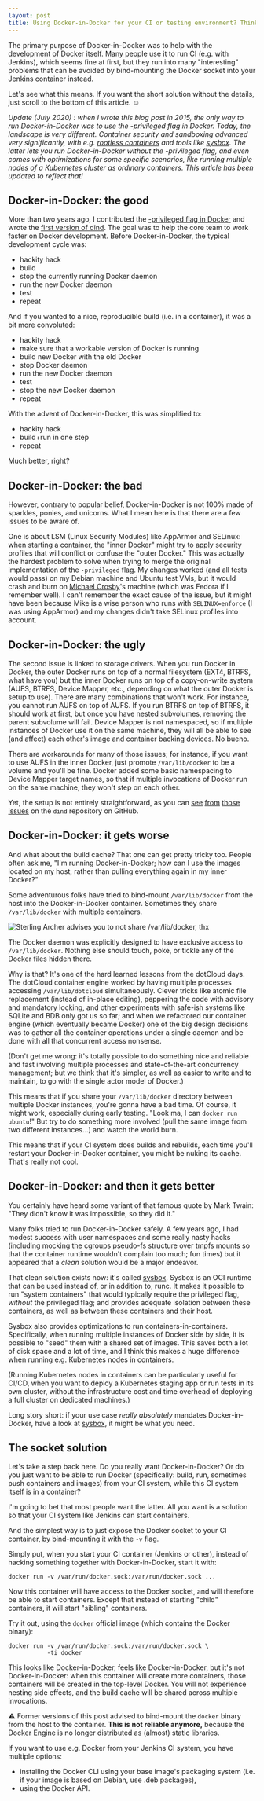 ```yaml
---
layout: post
title: Using Docker-in-Docker for your CI or testing environment? Think twice.
---
```


The primary purpose of Docker-in-Docker was to help with the development
of Docker itself. Many people use it to run CI (e.g. with Jenkins),
which seems fine at first, but they run into many "interesting" problems
that can be avoided by bind-mounting the Docker socket into your
Jenkins container instead.

Let's see what this means. If you want the short solution without the details,
just scroll to the bottom of this article. ☺

*Update (July 2020) : when I wrote this blog post
in 2015, the only way to run Docker-in-Docker was to use the -privileged
flag in Docker. Today, the landscape is very different. Container
security and sandboxing advanced very significantly, with e.g.
[rootless containers] and tools like [sysbox]. The latter lets
you run Docker-in-Docker without the -privileged flag, and even
comes with optimizations for some specific scenarios, like running
multiple nodes of a Kubernetes cluster as ordinary containers.
This article has been updated to reflect that!*


## Docker-in-Docker: the good

More than two years ago, I contributed the [-privileged flag in Docker]
and wrote the [first version of dind]. The goal was to help the core team
to work faster on Docker development. Before Docker-in-Docker, the
typical development cycle was:

- hackity hack
- build
- stop the currently running Docker daemon
- run the new Docker daemon
- test
- repeat

And if you wanted to a nice, reproducible build (i.e. in a container),
it was a bit more convoluted:

- hackity hack
- make sure that a workable version of Docker is running
- build new Docker with the old Docker
- stop Docker daemon
- run the new Docker daemon
- test
- stop the new Docker daemon
- repeat

With the advent of Docker-in-Docker, this was simplified to:

- hackity hack
- build+run in one step
- repeat

Much better, right?


## Docker-in-Docker: the bad

However, contrary to popular belief, Docker-in-Docker is not 100% made
of sparkles, ponies, and unicorns. What I mean here is that there are
a few issues to be aware of.

One is about LSM (Linux Security Modules)
like AppArmor and SELinux: when starting a container, the "inner Docker"
might try to apply security profiles that will conflict or confuse
the "outer Docker." This was actually the hardest problem to solve
when trying to merge the original implementation of the `-privileged`
flag. My changes worked (and all tests would pass) on my Debian
machine and Ubuntu test VMs, but it would crash and burn on
[Michael Crosby]'s machine (which was Fedora if I remember well).
I can't remember the exact cause of the issue, but it might have been
because Mike is a wise person who runs with `SELINUX=enforce`
(I was using AppArmor) and my changes didn't take SELinux profiles
into account.


## Docker-in-Docker: the ugly

The second issue is linked to storage drivers. When you run Docker
in Docker, the outer Docker runs on top of a normal filesystem (EXT4,
BTRFS, what have you) but the inner Docker runs on top of a copy-on-write
system (AUFS, BTRFS, Device Mapper, etc., depending on what the outer
Docker is setup to use). There are many combinations that won't work.
For instance, you cannot run AUFS on top of AUFS. If you run BTRFS
on top of BTRFS, it should work at first, but once you have nested
subvolumes, removing the parent subvolume will fail. Device Mapper
is not namespaced, so if multiple instances of Docker use it on the
same machine, they will all be able to see (and affect) each other's
image and container backing devices. No bueno.

There are workarounds for many of those issues; for instance,
if you want to use AUFS in the inner Docker, just promote
`/var/lib/docker` to be a volume and you'll be fine.
Docker added some basic namespacing to Device Mapper target
names, so that if multiple invocations of Docker run on the same
machine, they won't step on each other.

Yet, the setup is not entirely straightforward, as you can
[see](https://github.com/jpetazzo/dind/issues/86)
[from](https://github.com/jpetazzo/dind/issues/66)
[those](https://github.com/jpetazzo/dind/issues/78)
[issues](https://github.com/jpetazzo/dind/issues/19)
on the `dind` repository on GitHub.


## Docker-in-Docker: it gets worse

And what about the build cache? That one can get pretty tricky too.
People often ask me, "I'm running Docker-in-Docker; how can I use
the images located on my host, rather than pulling everything again
in my inner Docker?"

Some adventurous folks have tried to bind-mount `/var/lib/docker`
from the host into the Docker-in-Docker container. Sometimes they
share `/var/lib/docker` with multiple containers.

![Sterling Archer advises you to not share /var/lib/docker, thx](
/assets/archer.jpg)

The Docker daemon was explicitly designed to have exclusive
access to `/var/lib/docker`. Nothing else should touch, poke,
or tickle any of the Docker files hidden there.

Why is that? It's one of the hard learned lessons from the
dotCloud days. The dotCloud container engine worked by having
multiple processes accessing `/var/lib/dotcloud` simultaneously.
Clever tricks like atomic file replacement (instead of in-place
editing), peppering the code with advisory and mandatory locking,
and other experiments with safe-ish systems like SQLite and BDB
only got us so far; and when we refactored our container engine
(which eventually became Docker) one of the big design decisions
was to gather all the container operations under a single daemon
and be done with all that concurrent access nonsense.

(Don't get me wrong: it's totally possible to do something
nice and reliable and fast involving multiple processes and
state-of-the-art concurrency management; but we think that
it's simpler, as well as easier to write and to maintain,
to go with the single actor model of Docker.)

This means that if you share your `/var/lib/docker` directory
between multiple Docker instances, you're gonna have a bad time.
Of course, it might work, especially during early testing.
"Look ma, I can `docker run ubuntu`!" But try to do something
more involved (pull the same image from two different instances...)
and watch the world burn.

This means that if your CI system does builds and rebuilds,
each time you'll restart your Docker-in-Docker container, you
might be nuking its cache. That's really not cool.


## Docker-in-Docker: and then it gets better

You certainly have heard some variant of that famous quote by
Mark Twain: "They didn't know it was impossible, so they did it."

Many folks tried to run Docker-in-Docker safely.
A few years ago, I had modest success with user namespaces and
some really nasty hacks (including mocking the cgroups pseudo-fs
structure over tmpfs mounts so that the container runtime wouldn't
complain too much; fun times) but it appeared that a *clean*
solution would be a major endeavor.

That clean solution exists now: it's called [sysbox].
Sysbox is an OCI runtime that can be used instead of,
or in addition to, runc. It makes it possible to run
"system containers" that would typically require the
privileged flag, *without* the privileged flag; and
provides adequate isolation between these containers,
as well as between these containers and their host.

Sysbox also provides optimizations to run containers-in-containers.
Specifically, when running multiple instances of Docker
side by side, it is possible to "seed" them
with a shared set of images. This saves both a lot of
disk space and a lot of time, and I think this makes a huge
difference when running e.g. Kubernetes nodes in containers.

(Running Kubernetes nodes in containers can be particularly
useful for CI/CD, when you want to deploy a Kubernetes
staging app or run tests in its own cluster, without
the infrastructure cost and time overhead of deploying
a full cluster on dedicated machines.)

Long story short: if your use case *really absolutely*
mandates Docker-in-Docker, have a look at [sysbox],
it might be what you need.


## The socket solution

Let's take a step back here. Do you really want Docker-in-Docker?
Or do you just want to be able to run Docker (specifically: build,
run, sometimes push containers and images) from your CI system,
while this CI system itself is in a container?

I'm going to bet that most people want the latter. All you want is
a solution so that your CI system like Jenkins can start containers.

And the simplest way is to just expose the Docker socket to your
CI container, by bind-mounting it with the `-v` flag.

Simply put, when you start your CI container (Jenkins or other),
instead of hacking something together with Docker-in-Docker,
start it with:

```
docker run -v /var/run/docker.sock:/var/run/docker.sock ...
```

Now this container will have access to the Docker socket, and will therefore
be able to start containers. Except that instead of starting "child" containers,
it will start "sibling" containers.

Try it out, using the `docker` official image (which contains the Docker
binary):

```
docker run -v /var/run/docker.sock:/var/run/docker.sock \
           -ti docker
```

This looks like Docker-in-Docker, feels like Docker-in-Docker, but it's not
Docker-in-Docker: when this container will create more containers, those
containers will be created in the top-level Docker. You will not experience
nesting side effects, and the build cache will be shared across multiple
invocations.

⚠️ Former versions of this post advised to bind-mount the `docker` binary
from the host to the container. **This is not reliable anymore,** because
the Docker Engine is no longer distributed as (almost) static libraries.

If you want to use e.g. Docker from your Jenkins CI system, you have
multiple options:

- installing the Docker CLI using your base image's packaging system
  (i.e. if your image is based on Debian, use .deb packages),
- using the Docker API.


[first version of dind]: https://github.com/jpetazzo/dind/commit/bfbe19c0eec634f66c9f8bac53c6b7c7e0fdb063
[-privileged flag in Docker]: https://github.com/docker/docker/commit/280901e5fbd0c2dabd14d7a9b69a073f6e8f87e4
[Michael Crosby]: https://twitter.com/crosbymichael
[Nestybox]: https://www.nestybox.com/
[rootless containers]: https://rootlesscontaine.rs/
[sysbox]: https://github.com/nestybox/sysbox-external
